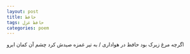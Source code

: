```yaml
---
layout: post
title: حافظ
tags: حافظ غزل
categories: poem
---
```


اگرچه مرغ زیرک بود حافظ در هواداری / به تیر غمزه صیدش کرد چشم آن کمان ابرو
